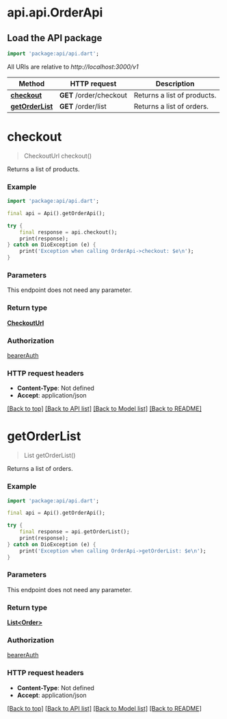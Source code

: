 # api.api.OrderApi

## Load the API package
```dart
import 'package:api/api.dart';
```

All URIs are relative to *http://localhost:3000/v1*

Method | HTTP request | Description
------------- | ------------- | -------------
[**checkout**](OrderApi.md#checkout) | **GET** /order/checkout | Returns a list of products.
[**getOrderList**](OrderApi.md#getorderlist) | **GET** /order/list | Returns a list of orders.


# **checkout**
> CheckoutUrl checkout()

Returns a list of products.

### Example
```dart
import 'package:api/api.dart';

final api = Api().getOrderApi();

try {
    final response = api.checkout();
    print(response);
} catch on DioException (e) {
    print('Exception when calling OrderApi->checkout: $e\n');
}
```

### Parameters
This endpoint does not need any parameter.

### Return type

[**CheckoutUrl**](CheckoutUrl.md)

### Authorization

[bearerAuth](../README.md#bearerAuth)

### HTTP request headers

 - **Content-Type**: Not defined
 - **Accept**: application/json

[[Back to top]](#) [[Back to API list]](../README.md#documentation-for-api-endpoints) [[Back to Model list]](../README.md#documentation-for-models) [[Back to README]](../README.md)

# **getOrderList**
> List<Order> getOrderList()

Returns a list of orders.

### Example
```dart
import 'package:api/api.dart';

final api = Api().getOrderApi();

try {
    final response = api.getOrderList();
    print(response);
} catch on DioException (e) {
    print('Exception when calling OrderApi->getOrderList: $e\n');
}
```

### Parameters
This endpoint does not need any parameter.

### Return type

[**List&lt;Order&gt;**](Order.md)

### Authorization

[bearerAuth](../README.md#bearerAuth)

### HTTP request headers

 - **Content-Type**: Not defined
 - **Accept**: application/json

[[Back to top]](#) [[Back to API list]](../README.md#documentation-for-api-endpoints) [[Back to Model list]](../README.md#documentation-for-models) [[Back to README]](../README.md)

